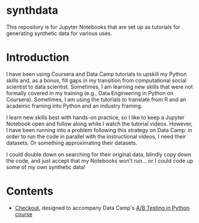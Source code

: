 # synthdata
This repository is for Jupyter Notebooks that are set up as tutorials for generating synthetic data for various uses.

# Introduction
I have been using Coursera and Data Camp tutorials to upskill my Python skills and, as a bonus, fill gaps in my transition from computational social scientist to data scientist. Sometimes, I am learning new skills that were not formally covered in my training (e.g., Data Engineering in Python on Coursera). Sometimes, I am using the tutorials to translate from R and an academic framing into Python and an industry framing.

I learn new skills best with hands-on practice, so I like to keep a Jupyter Notebook open and follow along while I watch the tutorial videos. However, I have been running into a problem following this strategy on Data Camp: in order to run the code in parallel with the instructional videos, I need their datasets. Or something approximating their datasets. 

I could double down on searching for their original data, blindly copy down the code, and just accept that my Notebooks won't run... or I could code up some of my own synthetic data!

# Contents
- [Checkout](/synth_checkout.ipynb), designed to accompany Data Camp's [A/B Testing in Python course](https://www.datacamp.com/courses/ab-testing-in-python)
